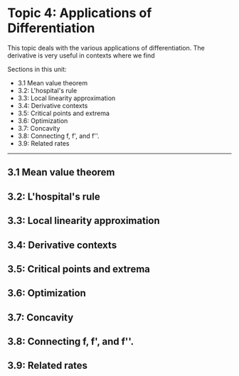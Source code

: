 # Topic 4: Applications of Differentiation

This topic deals with the various applications of differentiation. The derivative is very useful in contexts where we find 

Sections in this unit: 
- 3.1 Mean value theorem
- 3.2: L'hospital's rule
- 3.3: Local linearity approximation 
- 3.4: Derivative contexts
- 3.5: Critical points and extrema
- 3.6: Optimization
- 3.7: Concavity
- 3.8: Connecting f, f', and f''. 
- 3.9: Related rates

---
## 3.1 Mean value theorem

## 3.2: L'hospital's rule

## 3.3: Local linearity approximation 

## 3.4: Derivative contexts

## 3.5: Critical points and extrema

## 3.6: Optimization

## 3.7: Concavity

## 3.8: Connecting f, f', and f''. 

## 3.9: Related rates